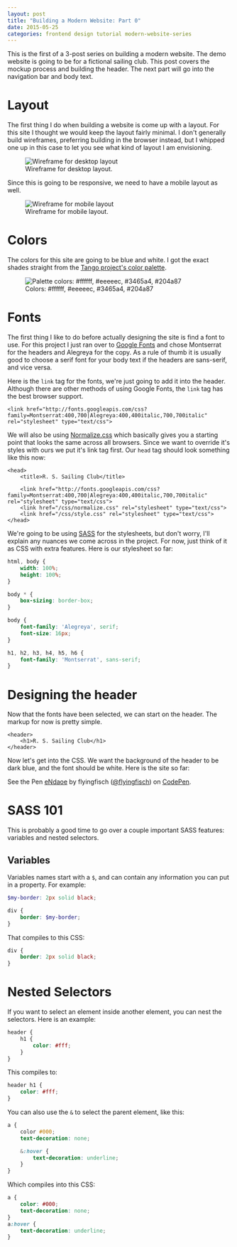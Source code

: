 ```yaml
---
layout: post
title: "Building a Modern Website: Part 0"
date: 2015-05-25
categories: frontend design tutorial modern-website-series
---
```


This is the first of a 3-post series on building a modern website. The demo website is going to be for a fictional sailing club. This post covers the mockup process and building the header. The next part will go into the navigation bar and body text.

# Layout

The first thing I do when building a website is come up with a layout. For this site I thought we would keep the layout fairly minimal. I don't generally build wireframes, preferring building in the browser instead, but I whipped one up in this case to let you see what kind of layout I am envisioning.

<figure>
<img src="/assets/nautical-wireframe.svg" alt="Wireframe for desktop layout">
<figcaption>Wireframe for desktop layout.</figcaption>
</figure>

Since this is going to be responsive, we need to have a mobile layout as well.

<figure>
<img src="/assets/nautical-wireframe-mobile.svg" alt="Wireframe for mobile layout">
<figcaption>Wireframe for mobile layout.</figcaption>
</figure>


# Colors

The colors for this site are going to be blue and white. I got the exact shades straight from the [Tango project's color palette](http://tango.freedesktop.org/Tango_Icon_Theme_Guidelines#Color_Palette).

<figure>
<img src="/assets/nautical-palette.svg" alt="Palette colors: #ffffff, #eeeeec, #3465a4, #204a87">
<figcaption>Colors: #ffffff, #eeeeec, #3465a4, #204a87</figcaption>
</figure>

# Fonts

The first thing I like to do before actually designing the site is find a font to use. For this project I just ran over to [Google Fonts](https://www.google.com/fonts/) and chose Montserrat for the headers and Alegreya for the copy. As a rule of thumb it is usually good to choose a serif font for your body text if the headers are sans-serif, and vice versa.

Here is the `link` tag for the fonts, we're just going to add it into the header. Although there are other methods of using Google Fonts, the `link` tag has the best browser support.

~~~markup
<link href="http://fonts.googleapis.com/css?family=Montserrat:400,700|Alegreya:400,400italic,700,700italic" rel="stylesheet" type="text/css">
~~~

We will also be using [Normalize.css](https://necolas.github.io/normalize.css/) which basically gives you a starting point that looks the same across all browsers. Since we want to override it's styles with ours we put it's link tag first. Our `head` tag should look something like this now:

~~~markup
<head>
    <title>R. S. Sailing Club</title>

    <link href="http://fonts.googleapis.com/css?family=Montserrat:400,700|Alegreya:400,400italic,700,700italic" rel="stylesheet" type="text/css">
    <link href="/css/normalize.css" rel="stylesheet" type="text/css">
    <link href="/css/style.css" rel="stylesheet" type="text/css">
</head>
~~~

We're going to be using [SASS](http://sass-lang.com/) for the stylesheets, but don't worry, I'll explain any nuances we come across in the project. For now, just think of it as CSS with extra features. Here is our stylesheet so far:

~~~scss
html, body {
    width: 100%;
    height: 100%;
}

body * {
    box-sizing: border-box;
}

body {
    font-family: 'Alegreya', serif;
    font-size: 16px;
}

h1, h2, h3, h4, h5, h6 {
    font-family: 'Montserrat', sans-serif;
}
~~~

# Designing the header

Now that the fonts have been selected, we can start on the header. The markup for now is pretty simple.

~~~markup
<header>
    <h1>R. S. Sailing Club</h1>
</header>
~~~

Now let's get into the CSS. We want the background of the header to be dark blue, and the font should be white. Here is the site so far:

<p data-height="268" data-theme-id="6851" data-slug-hash="eNdaoe" data-default-tab="result" data-user="flyingfisch" class='codepen'>See the Pen <a href='http://codepen.io/flyingfisch/pen/eNdaoe/'>eNdaoe</a> by flyingfisch (<a href='http://codepen.io/flyingfisch'>@flyingfisch</a>) on <a href='http://codepen.io'>CodePen</a>.</p>
<script async src="//assets.codepen.io/assets/embed/ei.js"></script>

# SASS 101

This is probably a good time to go over a couple important SASS features: variables and nested selectors.

## Variables

Variables names start with a `$`, and can contain any information you can put in a property. For example:

~~~scss
$my-border: 2px solid black;

div {
    border: $my-border;
}
~~~

That compiles to this CSS:

~~~css
div {
    border: 2px solid black;
}
~~~

# Nested Selectors

If you want to select an element inside another element, you can nest the selectors. Here is an example:

~~~scss
header {
    h1 {
        color: #fff;
    }
}
~~~

This compiles to:

~~~css
header h1 {
    color: #fff;
}
~~~

You can also use the `&` to select the parent element, like this:

~~~scss
a {
    color #000;
    text-decoration: none;

    &:hover {
        text-decoration: underline;
    }
}
~~~

Which compiles into this CSS:

~~~css
a {
    color: #000;
    text-decoration: none;
}
a:hover {
    text-decoration: underline;
}
~~~



